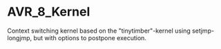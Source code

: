# AVR_8_Kernel
Context switching kernel based on the "tinytimber"-kernel using setjmp-longjmp, but with options to postpone execution.
